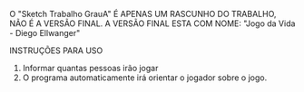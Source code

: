 O "Sketch Trabalho GrauA" É APENAS UM RASCUNHO DO TRABALHO, NÃO É A VERSÃO FINAL. A VERSÃO FINAL ESTA COM NOME: "Jogo da Vida - Diego Ellwanger"

INSTRUÇÕES PARA USO

1) Informar quantas pessoas irão jogar
2) O programa automaticamente irá orientar o jogador sobre o jogo.
